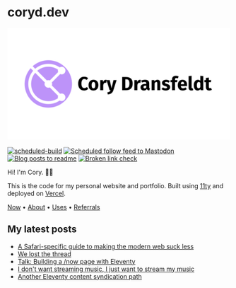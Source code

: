 # coryd.dev

[![Cory Dransfeldt](/src/assets/img/social-card.png)](https://coryd.dev)

[![scheduled-build](https://github.com/cdransf/coryd.dev/actions/workflows/scheduled-build.yaml/badge.svg)](https://github.com/cdransf/coryd.dev/actions/workflows/scheduled-build.yaml) [![Scheduled follow feed to Mastodon](https://github.com/cdransf/coryd.dev/actions/workflows/scheduled-post.yaml/badge.svg)](https://github.com/cdransf/coryd.dev/actions/workflows/scheduled-post.yaml) [![Blog posts to readme](https://github.com/cdransf/coryd.dev/actions/workflows/blog-posts-to-readme.yaml/badge.svg)](https://github.com/cdransf/coryd.dev/actions/workflows/blog-posts-to-readme.yaml) [![Broken link check](https://github.com/cdransf/coryd.dev/actions/workflows/scheduled-link-checker.yaml/badge.svg)](https://github.com/cdransf/coryd.dev/actions/workflows/scheduled-link-checker.yaml)

Hi! I'm Cory. 👋🏻

This is the code for my personal website and portfolio. Built using [11ty](https://www.11ty.dev) and deployed on [Vercel](https://vercel.com).

[Now](https://coryd.dev/now) • [About](https://coryd.dev/about) • [Uses](https://coryd.dev/uses) • [Referrals](https://coryd.dev/referrals)

## My latest posts
<!-- BLOGPOSTS:START -->
- [A Safari-specific guide to making the modern web suck less](https://coryd.dev/posts/2023/a-safari-specific-guide-to-making-the-modern-web-suck-less/)
- [We lost the thread](https://coryd.dev/posts/2023/we-lost-the-thread/)
- [Talk: Building a /now page with Eleventy](https://coryd.dev/posts/2023/talk-building-now-page-with-11ty/)
- [I don't want streaming music, I just want to stream my music](https://coryd.dev/posts/2023/i-dont-want-streaming-music/)
- [Another Eleventy content syndication path](https://coryd.dev/posts/2023/another-eleventy-content-syndication-path/)
<!-- BLOGPOSTS:END -->

